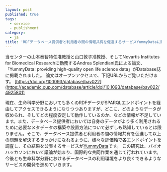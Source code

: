```yaml
---
layout: post
published: true
tags:
  - service
  - publishment
category:
  - ja
title: 'RDFデータベース提供者と利用者の間の情報共有を促進するサービスYummyDataに関する論文が出版されました'
---
```

当センターの山本泰智特任准教授と山口敦子准教授、そしてNovartis Institutes for Biomedical Researchに勤務するAndrea Splendiani氏による論文、「YummyData: providing high-quality open life science data」がDatabase誌に掲載されました。
論文はオープンアクセスで、下記URLからご覧いただけます。
[https://doi.org/10.1093/database/bay022](https://academic.oup.com/database/article/doi/10.1093/database/bay022/4925801)
 
現在、生命科学分野においても多くのRDFデータがSPARQLエンドポイントを経由してアクセスできるようになりつつありますが、どこに、どのようなデータが収められ、そしてどの程度安定して動作しているのか、などの情報が不足しています。また、データベース提供者においては自身のデータがより多く利用されるために必要なメタデータの構築や設置方法について必ずしも熟知しているとは限りません。そこで、データベース提供者と利用者の間の情報共有を促進して以上の問題を解決するきっかけになれるように、様々な評価軸で各エンドポイントを調査し、その結果を公表するサービスが[YummyData](http://yummydata.org/)です。
この研究は、バイオハッカソンにおいて議論が始まり、国際的な共同作業を通じて行われています。今後とも生命科学分野におけるデータベースの利用環境をより良くできるようなサービスの開発を進めていきます。